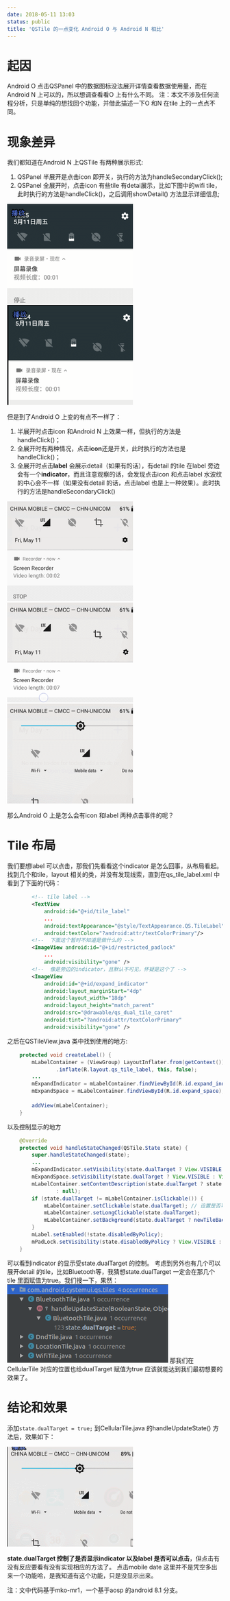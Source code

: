 ```yaml
---
date: 2018-05-11 13:03
status: public
title: 'QSTile 的一点变化 Android O 与 Android N 相比'
---
```


# 起因
Android O 点击QSPanel 中的数据图标没法展开详情查看数据使用量，而在Android N 上可以的，所以想调查看看O 上有什么不同。
注：本文不涉及任何流程分析，只是单纯的想找回个功能，并借此描述一下O 和N 在tile 上的一点点不同。

# 现象差异
我们都知道在Android N 上QSTile 有两种展示形式:
1. QSPanel 半展开是点击icon 即开关，执行的方法为handleSecondaryClick();
2. QSPanel 全展开时，点击icon 有些tile 有detai展示，比如下图中的wifi tile，此时执行的方法是handleClick()，之后调用showDetail() 方法显示详细信息;

![](./_image/android_N_turn_on_wifi_2.gif)
![](./_image/android_N_turn_on_wifi_expanded.gif)

但是到了Android O 上变的有点不一样了：
1. 半展开时点击icon 和Android N 上效果一样，但执行的方法是handleClick()；
2. 全展开时有两种情况，点击**icon**还是开关，此时执行的方法也是handleClick()；
3. 全展开时点击**label** 会展示detail（如果有的话），有detail 的tile 在label 旁边会有一个**indicator**，而且注意观察的话，会发现点击icon 和点击label 水波纹的中心会不一样（如果没有detail 的话，点击label 也是上一种效果）。此时执行的方法是handleSecondaryClick()

![](./_image/android_O_turn_on_wifi.gif)
![](./_image/android_O_turn_on_wifi_expanded.gif)
![](./_image/android_O_turn_on_wifi_expanded_detail.gif)

那么Android O 上是怎么会有icon 和label 两种点击事件的呢？

# Tile 布局
我们要想label 可以点击，那我们先看看这个indicator 是怎么回事，从布局看起。
找到几个和tile，layout 相关的类，并没有发现线索，直到在qs_tile_label.xml 中看到了下面的代码：
```xml
        <!-- tile label -->
        <TextView
            android:id="@+id/tile_label"
            ...
            android:textAppearance="@style/TextAppearance.QS.TileLabel"
            android:textColor="?android:attr/textColorPrimary"/>
        <!--  下面这个暂时不知道是做什么的 -->
        <ImageView android:id="@+id/restricted_padlock" 
            ...
            android:visibility="gone" />
        <!--  像是旁边的indicator，且默认不可见，怀疑是这个了 -->            
        <ImageView
            android:id="@+id/expand_indicator" 
            android:layout_marginStart="4dp"
            android:layout_width="18dp"
            android:layout_height="match_parent"
            android:src="@drawable/qs_dual_tile_caret"
            android:tint="?android:attr/textColorPrimary"
            android:visibility="gone" /> 
```
之后在QSTileView.java 类中找到使用的地方:

```java
    protected void createLabel() {
        mLabelContainer = (ViewGroup) LayoutInflater.from(getContext())
                .inflate(R.layout.qs_tile_label, this, false);
        ...
        mExpandIndicator = mLabelContainer.findViewById(R.id.expand_indicator); // here
        mExpandSpace = mLabelContainer.findViewById(R.id.expand_space);

        addView(mLabelContainer);
    }
```
以及控制显示的地方
```java
    @Override
    protected void handleStateChanged(QSTile.State state) {
        super.handleStateChanged(state);
        ...
        mExpandIndicator.setVisibility(state.dualTarget ? View.VISIBLE : View.GONE); // 显示与否依赖于 state.dualTarget
        mExpandSpace.setVisibility(state.dualTarget ? View.VISIBLE : View.GONE);
        mLabelContainer.setContentDescription(state.dualTarget ? state.dualLabelContentDescription
                : null);
        if (state.dualTarget != mLabelContainer.isClickable()) {
            mLabelContainer.setClickable(state.dualTarget); // 设置是否可以点击
            mLabelContainer.setLongClickable(state.dualTarget);
            mLabelContainer.setBackground(state.dualTarget ? newTileBackground() : null);
        }
        mLabel.setEnabled(!state.disabledByPolicy);
        mPadLock.setVisibility(state.disabledByPolicy ? View.VISIBLE : View.GONE);
    }
```
可以看到indicator 的显示受state.dualTarget 的控制。
考虑到另外也有几个可以展开detail 的tile，比如Bluetooth等，我猜想state.dualTarget 一定会在那几个tile 里面赋值为true。我们搜一下，果然：
![](./_image/android_O_dualTarget_tiles.png)
那我们在CellularTile 对应的位置也给dualTarget 赋值为true 应该就能达到我们最初想要的效果了。

# 结论和效果
添加`state.dualTarget = true;` 到CellularTile.java 的handleUpdateState() 方法后，效果如下：

![](./_image/android_O_mobile_data_tile_click.gif)

**state.dualTarget 控制了是否显示indicator 以及label 是否可以点击**，但点击有没有反应要看有没有实现相应的方法了。
点击mobile date 这里并不是凭空多出来一个功能哈，是我知道有这个功能，只是没显示出来。

注：文中代码基于mko-mr1，一个基于aosp 的android 8.1 分支。